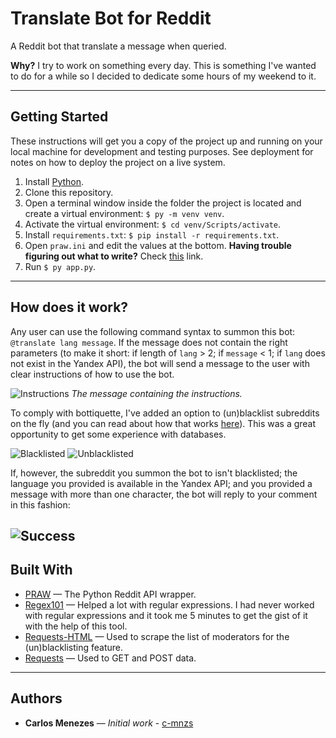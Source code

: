 # Translate Bot for Reddit
A Reddit bot that translate a message when queried.

**Why?** I try to work on something every day. This is something I've wanted to do for a while so I decided to dedicate some hours of my weekend to it.

---

## Getting Started
These instructions will get you a copy of the project up and running on your local machine for development and testing purposes. See deployment for notes on how to deploy the project on a live system.

1. Install [Python](https://python.org).
2. Clone this repository.
3. Open a terminal window inside the folder the project is located and create a virtual environment: `$ py -m venv venv`.
4. Activate the virtual environment: `$ cd venv/Scripts/activate`.
5. Install `requirements.txt`: `$ pip install -r requirements.txt`.
6. Open `praw.ini` and edit the values at the bottom. **Having trouble figuring out what to write?** Check [this](https://progur.com/2016/09/how-to-create-reddit-bot-using-praw4.html#registering-the-bot) link.
7. Run `$ py app.py`.
---

## How does it work?

Any user can use the following command syntax to summon this bot: `@translate lang message`. If the message does not contain the right parameters (to make it short: if length of `lang` > 2; if `message` < 1; if `lang` does not exist in the Yandex API), the bot will send a message to the user with clear instructions of how to use the bot.

![Instructions](https://i.imgur.com/s45F0eZ.png)
*The message containing the instructions.*

To comply with bottiquette, I've added an option to (un)blacklist subreddits on the fly (and you can read about how that works [here](https://pastebin.com/MEDMa0Xp)). This was a great opportunity to get some experience with databases.

![Blacklisted](https://i.imgur.com/Yp3irxH.png)
![Unblacklisted](https://i.imgur.com/0zJ3STJ.png)

If, however, the subreddit you summon the bot to isn't blacklisted; the language you provided is available in the Yandex API; and you provided a message with more than one character, the bot will reply to your comment in this fashion:

![Success](https://i.imgur.com/oygvnGE.png)
---


## Built With
* [PRAW](https://praw.readthedocs.io/en/latest/) — The Python Reddit API wrapper.
* [Regex101](https://regex101.com/) — Helped a lot with regular expressions. I had never worked with regular expressions and it took me 5 minutes to get the gist of it with the help of this tool.
* [Requests-HTML](https://github.com/kennethreitz/requests-html) — Used to scrape the list of moderators for the (un)blacklisting feature.
* [Requests](http://docs.python-requests.org/en/master/) — Used to GET and POST data.

---

## Authors
* **Carlos Menezes** — *Initial work* - [c-mnzs](https://github.com/c-mnzs)

